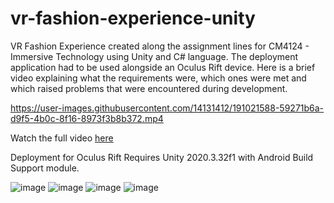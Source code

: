 # vr-fashion-experience-unity

VR Fashion Experience created along the assignment lines for CM4124 - Immersive Technology using Unity and C# language. The deployment application had to be used alongside an Oculus Rift device. Here is a brief video explaining what the requirements were, which ones were met and which raised problems that were encountered during development.

https://user-images.githubusercontent.com/14131412/191021588-59271b6a-d9f5-4b0c-8f16-8973f3b8b372.mp4

Watch the full video [here](https://youtu.be/8nQEpu8DOmk)

Deployment for Oculus Rift
Requires Unity 2020.3.32f1 with Android Build Support module.

![image](https://user-images.githubusercontent.com/14131412/191026316-218bea66-ad87-46eb-aa78-a01457a1dd0d.png)
![image](https://user-images.githubusercontent.com/14131412/191026246-6d8be890-5805-48a4-9b82-059c2c913bfc.png)
![image](https://user-images.githubusercontent.com/14131412/191026291-e8750a10-24e3-4440-aae8-d6150553e372.png)
![image](https://user-images.githubusercontent.com/14131412/191026266-a5748f0c-0c0e-4ef8-b0f9-0f14b40dc569.png)
